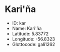# Kari'ña

* ID: kar 
* Name: Kari'ña 
* Latitude: 5.83772 
* Longitude: -56.8323 
* Glottocode: gali1262